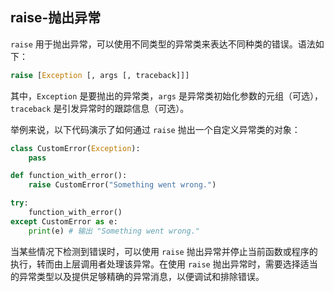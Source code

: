 ## raise-抛出异常

`raise` 用于抛出异常，可以使用不同类型的异常类来表达不同种类的错误。语法如下：

```python
raise [Exception [, args [, traceback]]]
```

其中，`Exception` 是要抛出的异常类，`args` 是异常类初始化参数的元组（可选），`traceback` 是引发异常时的跟踪信息（可选）。

举例来说，以下代码演示了如何通过 `raise` 抛出一个自定义异常类的对象：

```python
class CustomError(Exception):
    pass

def function_with_error():
    raise CustomError("Something went wrong.")

try:
    function_with_error()
except CustomError as e:
    print(e) # 输出 "Something went wrong."
```

当某些情况下检测到错误时，可以使用 `raise` 抛出异常并停止当前函数或程序的执行，转而由上层调用者处理该异常。在使用 `raise` 抛出异常时，需要选择适当的异常类型以及提供足够精确的异常消息，以便调试和排除错误。
